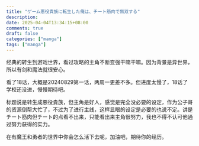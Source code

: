 ```yaml
---
title: "ゲーム悪役貴族に転生した俺は、チート筋肉で無双する"
description: 
date: 2025-04-04T13:34:15+08:00
comments: true
draft: false
categories: ["manga"]
tags: ["manga"]
---
```

经典的转生到游戏世界，看过攻略的主角不断变强干嘛干嘛。因为背景是异世界，所以有剑和魔法就很安心。

看了18话，大概是20240829第一话，两周一更差不多。但进度太慢了，18话了学校还没进，慢慢期待吧。

标题说是转生成悪役貴族，但主角是好人，感觉是完全没必要的设定，作为公子哥的资源倒帮大忙了，不过为了进行主线，这样显眼的设定是必要的也说不定。讲是チート筋肉但チート的点看不出来，只能看出来主角很努力，我也不得不认可他通过努力获得的实力。

在有魔王和勇者的世界中你会怎么活下去呢，加油吧，期待你的经历。